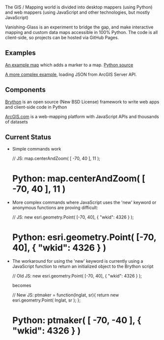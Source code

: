 The GIS / Mapping world is divided into desktop mappers (using Python) and web mappers (using JavaScript and other technologies, but mostly JavaScript)

Vanishing-Glass is an experiment to bridge the gap, and make interactive mapping and custom data maps accessible in 100% Python. The code is all client-side,
so projects can be hosted via GitHub Pages.

<h2>Examples</h2>

<a href="http://cityofboston.github.io/vanishing-glass/">An example map</a> which adds a marker to a map. <a href="https://github.com/cityofboston/vanishing-glass/blob/gh-pages/vanishing.py">Python source</a>

<a href="http://cityofboston.github.io/vanishing-glass/usejson.html">A more complex example</a>, loading JSON from ArcGIS Server API.

<h2>Components</h2>

<a href="http:/brython.info">Brython</a> is an open source (New BSD License) framework to write web apps and client-side code in Python

<a href="http://arcgis.com">ArcGIS.com</a> is a web-mapping platform with JavaScript APIs and thousands of datasets

<h2>Current Status</h2>

* Simple commands work

     // JS: map.centerAndZoom( [ -70, 40 ], 11 );
     
     # Python: map.centerAndZoom( [ -70, 40 ], 11 )

* More complex commands where JavaScript uses the 'new' keyword or anonymous functions are proving difficult:

     // JS: new esri.geometry.Point( [-70, 40], { "wkid": 4326 } );
     
     # Python: esri.geometry.Point( [-70, 40], { "wkid": 4326 } )

* The workaround for using the 'new' keyword is currently using a JavaScript function to return an initialized object to the Brython script

     // Old JS: new esri.geometry.Point( [-70, 40], { "wkid": 4326 } );
     
     becomes
     
     // New JS: ptmaker = function(lnglat, sr){ return new esri.geometry.Point( lnglat, sr ); };
     
     # Python: ptmaker( [ -70, -40 ], { "wkid": 4326 } )
